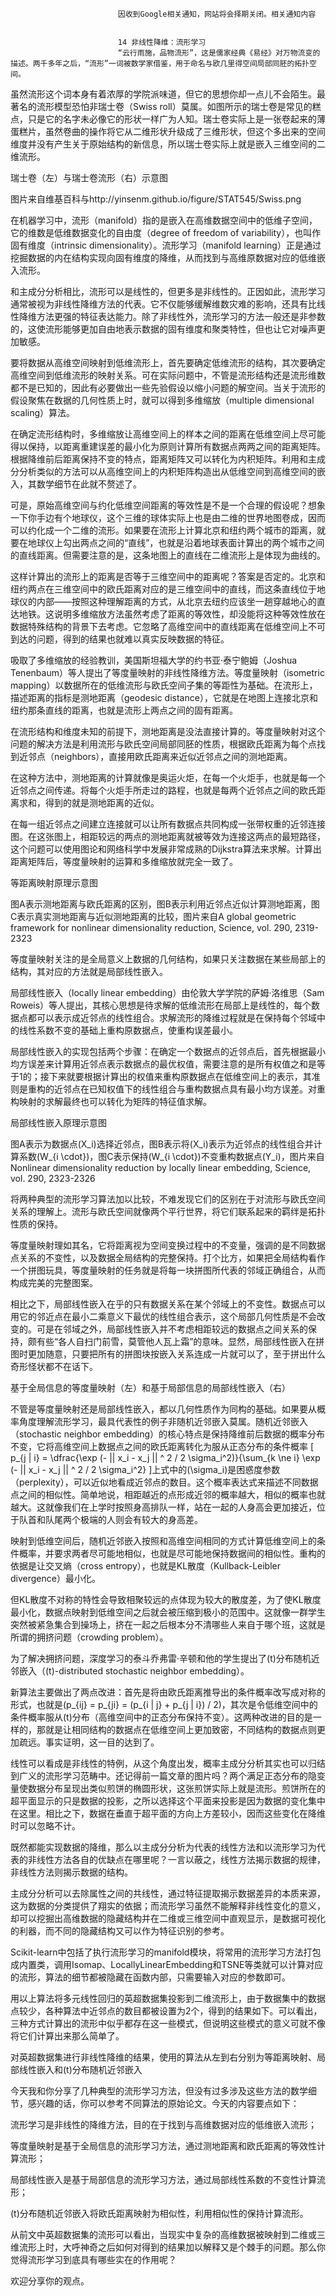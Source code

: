 
                            
                            因收到Google相关通知，网站将会择期关闭。相关通知内容
                            
                            
                            14 非线性降维：流形学习
                            “云行雨施，品物流形”，这是儒家经典《易经》对万物流变的描述。两千多年之后，“流形”一词被数学家借鉴，用于命名与欧几里得空间局部同胚的拓扑空间。

虽然流形这个词本身有着浓厚的学院派味道，但它的思想你却一点儿不会陌生。最著名的流形模型恐怕非瑞士卷（Swiss roll）莫属。如图所示的瑞士卷是常见的糕点，只是它的名字未必像它的形状一样广为人知。瑞士卷实际上是一张卷起来的薄蛋糕片，虽然卷曲的操作将它从二维形状升级成了三维形状，但这个多出来的空间维度并没有产生关于原始结构的新信息，所以瑞士卷实际上就是嵌入三维空间的二维流形。



瑞士卷（左）与瑞士卷流形（右）示意图

图片来自维基百科与http://yinsenm.github.io/figure/STAT545/Swiss.png

在机器学习中，流形（manifold）指的是嵌入在高维数据空间中的低维子空间，它的维数是低维数据变化的自由度（degree of freedom of variability），也叫作固有维度（intrinsic dimensionality）。流形学习（manifold learning）正是通过挖掘数据的内在结构实现向固有维度的降维，从而找到与高维原数据对应的低维嵌入流形。

和主成分分析相比，流形可以是线性的，但更多是非线性的。正因如此，流形学习通常被视为非线性降维方法的代表。它不仅能够缓解维数灾难的影响，还具有比线性降维方法更强的特征表达能力。除了非线性外，流形学习的方法一般还是非参数的，这使流形能够更加自由地表示数据的固有维度和聚类特性，但也让它对噪声更加敏感。

要将数据从高维空间映射到低维流形上，首先要确定低维流形的结构，其次要确定高维空间到低维流形的映射关系。可在实际问题中，不管是流形结构还是流形维数都不是已知的，因此有必要做出一些先验假设以缩小问题的解空间。当关于流形的假设聚焦在数据的几何性质上时，就可以得到多维缩放（multiple dimensional scaling）算法。

在确定流形结构时，多维缩放让高维空间上的样本之间的距离在低维空间上尽可能得以保持，以距离重建误差的最小化为原则计算所有数据点两两之间的距离矩阵。根据降维前后距离保持不变的特点，距离矩阵又可以转化为内积矩阵。利用和主成分分析类似的方法可以从高维空间上的内积矩阵构造出从低维空间到高维空间的嵌入，其数学细节在此就不赘述了。

可是，原始高维空间与约化低维空间距离的等效性是不是一个合理的假设呢？想象一下你手边有个地球仪，这个三维的球体实际上也是由二维的世界地图卷成，因而可以约化成一个二维的流形。如果要在流形上计算北京和纽约两个城市的距离，就要在地球仪上勾出两点之间的“直线”，也就是沿着地球表面计算出的两个城市之间的直线距离。但需要注意的是，这条地图上的直线在二维流形上是体现为曲线的。

这样计算出的流形上的距离是否等于三维空间中的距离呢？答案是否定的。北京和纽约两点在三维空间中的欧氏距离对应的是三维空间中的直线，而这条直线位于地球仪的内部——按照这种理解距离的方式，从北京去纽约应该坐一趟穿越地心的直达地铁。这说明多维缩放方法虽然考虑了距离的等效性，却没能将这种等效性放在数据特殊结构的背景下去考虑。它忽略了高维空间中的直线距离在低维空间上不可到达的问题，得到的结果也就难以真实反映数据的特征。

吸取了多维缩放的经验教训，美国斯坦福大学的约书亚·泰宁鲍姆（Joshua Tenenbaum）等人提出了等度量映射的非线性降维方法。等度量映射（isometric mapping）以数据所在的低维流形与欧氏空间子集的等距性为基础。在流形上，描述距离的指标是测地距离（geodesic distance），它就是在地图上连接北京和纽约那条直线的距离，也就是流形上两点之间的固有距离。

在流形结构和维度未知的前提下，测地距离是没法直接计算的。等度量映射对这个问题的解决方法是利用流形与欧氏空间局部同胚的性质，根据欧氏距离为每个点找到近邻点（neighbors），直接用欧氏距离来近似近邻点之间的测地距离。

在这种方法中，测地距离的计算就像是奥运火炬，在每一个火炬手，也就是每一个近邻点之间传递。将每个火炬手所走过的路程，也就是每两个近邻点之间的欧氏距离求和，得到的就是测地距离的近似。

在每一组近邻点之间建立连接就可以让所有数据点共同构成一张带权重的近邻连接图。在这张图上，相距较远的两点的测地距离就被等效为连接这两点的最短路径，这个问题可以使用图论和网络科学中发展非常成熟的Dijkstra算法来求解。计算出距离矩阵后，等度量映射的运算和多维缩放就完全一致了。



﻿等距离映射原理示意图

图A表示测地距离与欧氏距离的区别，图B表示利用近邻点近似计算测地距离，图C表示真实测地距离与近似测地距离的比较，图片来自A global geometric framework for nonlinear dimensionality reduction, Science, vol. 290, 2319-2323

等度量映射关注的是全局意义上数据的几何结构，如果只关注数据在某些局部上的结构，其对应的方法就是局部线性嵌入。

局部线性嵌入（locally linear embedding）由伦敦大学学院的萨姆·洛维思（Sam Roweis）等人提出，其核心思想是待求解的低维流形在局部上是线性的，每个数据点都可以表示成近邻点的线性组合。求解流形的降维过程就是在保持每个邻域中的线性系数不变的基础上重构原数据点，使重构误差最小。

局部线性嵌入的实现包括两个步骤：在确定一个数据点的近邻点后，首先根据最小均方误差来计算用近邻点表示数据点的最优权值，需要注意的是所有权值之和是等于1的；接下来就要根据计算出的权值来重构原数据点在低维空间上的表示，其准则是重构的近邻点在已知权值下的线性组合与重构数据点具有最小均方误差。对重构映射的求解最终也可以转化为矩阵的特征值求解。



局部线性嵌入原理示意图

图A表示为数据点\(X_i\)选择近邻点，图B表示将\(X_i\)表示为近邻点的线性组合并计算系数\(W_{i \\cdot}\)，图C表示保持\(W_{i \\cdot}\)不变重构数据点\(Y_i\)，图片来自Nonlinear dimensionality reduction by locally linear embedding, Science, vol. 290, 2323-2326

将两种典型的流形学习算法加以比较，不难发现它们的区别在于对流形与欧氏空间关系的理解上。流形与欧氏空间就像两个平行世界，将它们联系起来的羁绊是拓扑性质的保持。

等度量映射理如其名，它将距离视为空间变换过程中的不变量，强调的是不同数据点关系的不变性，以及数据全局结构的完整保持。打个比方，如果把全局结构看作一个拼图玩具，等度量映射的任务就是将每一块拼图所代表的邻域正确组合，从而构成完美的完整图案。

相比之下，局部线性嵌入在乎的只有数据关系在某个邻域上的不变性。数据点可以用它的邻近点在最小二乘意义下最优的线性组合表示，这个局部几何性质是不会改变的。可是在邻域之外，局部线性嵌入并不考虑相距较远的数据点之间关系的保持，颇有些“各人自扫门前雪，莫管他人瓦上霜”的意味。显然，局部线性嵌入在拼图时更加随意，只要把所有的拼图块按嵌入关系连成一片就可以了，至于拼出什么奇形怪状都不在话下。



基于全局信息的等度量映射（左）和基于局部信息的局部线性嵌入（右）

不管是等度量映射还是局部线性嵌入，都以几何性质作为同构的基础。如果要从概率角度理解流形学习，最具代表性的例子非随机近邻嵌入莫属。随机近邻嵌入（stochastic neighbor embedding）的核心特点是保持降维前后数据的概率分布不变，它将高维空间上数据点之间的欧氏距离转化为服从正态分布的条件概率
\[ p_{j | i} = \\dfrac{\\exp (- || x_i - x_j || ^ 2 / 2 \\sigma_i^2)}{\\sum_{k \\ne i} \\exp (- || x_i - x_j || ^ 2 / 2 \\sigma_i^2} \]上式中的\(\\sigma_i\)是困惑度参数（perplexity），可以近似地看成近邻点的数目。这个概率表达式来描述不同数据点之间的相似性。简单地说，相距越近的点形成近邻的概率越大，相似的概率也就越大。这就像我们在上学时按照身高排队一样，站在一起的人身高会更加接近，位于队首和队尾两个极端的人则会有较大的身高差。

映射到低维空间后，随机近邻嵌入按照和高维空间相同的方式计算低维空间上的条件概率，并要求两者尽可能地相似，也就是尽可能地保持数据间的相似性。重构的依据是让交叉熵（cross entropy），也就是KL散度（Kullback-Leibler divergence）最小化。

但KL散度不对称的特性会导致相聚较远的点体现为较大的散度差，为了使KL散度最小化，数据点映射到低维空间之后就会被压缩到极小的范围中。这就像一群学生突然被紧急集合到操场上，挤在一起之后根本分不清哪些人来自于哪个班，这就是所谓的拥挤问题（crowding problem）。

为了解决拥挤问题，深度学习的泰斗乔弗雷·辛顿和他的学生提出了\(t\)分布随机近邻嵌入（\(t\)-distributed stochastic neighbor embedding）。

新算法主要做出了两点改进：首先是将由欧氏距离推导出的条件概率改写成对称的形式，也就是\(p_{ij} = p_{ji} = (p_{i | j} + p_{j | i}) / 2\)，其次是令低维空间中的条件概率服从\(t\)分布（高维空间中的正态分布保持不变）。这两种改进的目的是一样的，那就是让相同结构的数据点在低维空间上更加致密，不同结构的数据点则更加疏远。事实证明，这一目的达到了。

线性可以看成是非线性的特例，从这个角度出发，概率主成分分析其实也可以归结到广义的流形学习范畴中。还记得前一篇文章的图片吗？两个满足正态分布的隐变量使数据分布呈现出类似煎饼的椭圆形状，这张煎饼实际上就是流形。煎饼所在的超平面显示的只是数据的投影，之所以选择这个平面来投影是因为数据的变化集中在这里。相比之下，数据在垂直于超平面的方向上方差较小，因而这些变化在降维时可以忽略不计。

既然都能实现数据的降维，那么以主成分分析为代表的线性方法和以流形学习为代表的非线性方法各自的优缺点在哪里呢？一言以蔽之，线性方法揭示数据的规律，非线性方法则揭示数据的结构。

主成分分析可以去除属性之间的共线性，通过特征提取揭示数据差异的本质来源，这为数据的分类提供了翔实的依据；而流形学习虽然不能解释非线性变化的意义，却可以挖掘出高维数据的隐藏结构并在二维或三维空间中直观显示，是数据可视化的利器，而不同的隐藏结构又可以作为特征识别的参考。

Scikit-learn中包括了执行流形学习的manifold模块，将常用的流形学习方法打包成内置类，调用Isomap、LocallyLinearEmbedding和TSNE等类就可以计算对应的流形，算法的细节都被隐藏在函数内部，只需要输入对应的参数即可。

用以上算法将多元线性回归的英超数据集投影到二维流形上，由于数据集中的数据点较少，各种算法中近邻点的数目都被设置为2个，得到的结果如下。可以看出，三种方式计算出的流形中似乎都存在这一些模式，但说明这些模式的意义可就不像将它们计算出来那么简单了。



对英超数据集进行非线性降维的结果，使用的算法从左到右分别为等距离映射、局部线性嵌入和\(t\)分布随机近邻嵌入

今天我和你分享了几种典型的流形学习方法，但没有过多涉及这些方法的数学细节，感兴趣的话，你可以参考不同算法的原始论文。今天的内容要点如下：


流形学习是非线性的降维方法，目的在于找到与高维数据对应的低维嵌入流形；

等度量映射是基于全局信息的流形学习方法，通过测地距离和欧氏距离的等效性计算流形；

局部线性嵌入是基于局部信息的流形学习方法，通过局部线性系数的不变性计算流形；

\(t\)分布随机近邻嵌入将欧氏距离映射为相似性，利用相似性的保持计算流形。


从前文中英超数据集的流形可以看出，当现实中复杂的高维数据被映射到二维或三维流形上时，大呼神奇之后如何对得到的结果加以解释又是个棘手的问题。那么你觉得流形学习到底具有哪些实在的作用呢？

欢迎分享你的观点。



                        
                        
                            